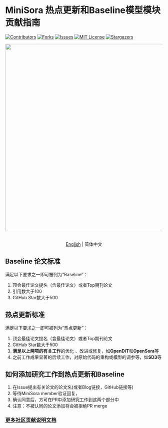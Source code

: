 # MiniSora 热点更新和Baseline模型模块贡献指南

<!-- PROJECT SHIELDS -->

[![Contributors][contributors-shield]][contributors-url]
[![Forks][forks-shield]][forks-url]
[![Issues][issues-shield]][issues-url]
[![MIT License][license-shield]][license-url]
[![Stargazers][stars-shield]][stars-url]
<br />

<!-- PROJECT LOGO -->

<div align="center">

<img src="../assets/logo.jpg" width="600"/>
  <div>&nbsp;</div>
  <div align="center"></div>
</div>

<div align="center">

[English](./HOT_NEWS_BASELINES_GUIDES.md) | 简体中文

</div>

## Baseline 论文标准

满足以下要求之一即可被列为“Baseline”：

1. 顶会最佳论文提名（含最佳论文）或者Top期刊论文
2. 引用数大于100
3. GitHub Star数大于500

## 热点更新标准

满足以下要求之一即可被列为“热点更新”：

1. 顶会最佳论文提名（含最佳论文）或者Top期刊论文
2. GitHub Star数大于500
3. **满足以上两项的有关工作**的优化 、改进或修复，如**OpenDiT**和**OpenSora**等
4. 之前工作成果显著的后续工作，对原始代码的重构或模型的调参等，如**SD3**等

## 如何添加研究工作到热点更新和Baseline

1. 在Issue提出有关论文的论文名(或者Blog链接，GitHub链接等)
2. 等待MiniSora member验证回复，
3. 确认同意后，方可在PR中添加研究工作到这两个部分中
4. 注意：不被认同的论文添加将会被拒绝PR merge

### [更多社区贡献说明文档](../.github/CONTRIBUTING_zh-CN.md)

[your-project-path]: mini-sora/minisora
[contributors-shield]: https://img.shields.io/github/contributors/mini-sora/minisora.svg?style=flat-square
[contributors-url]: https://github.com/mini-sora/minisora/graphs/contributors
[forks-shield]: https://img.shields.io/github/forks/mini-sora/minisora.svg?style=flat-square
[forks-url]: https://github.com/mini-sora/minisora/network/members
[stars-shield]: https://img.shields.io/github/stars/mini-sora/minisora.svg?style=flat-square
[stars-url]: https://github.com/mini-sora/minisora/stargazers
[issues-shield]: https://img.shields.io/github/issues/mini-sora/minisora.svg?style=flat-square
[issues-url]: https://img.shields.io/github/issues/mini-sora/minisora.svg
[license-shield]: https://img.shields.io/github/license/mini-sora/minisora.svg?style=flat-square
[license-url]: https://github.com/mini-sora/minisora/blob/main/LICENSE
